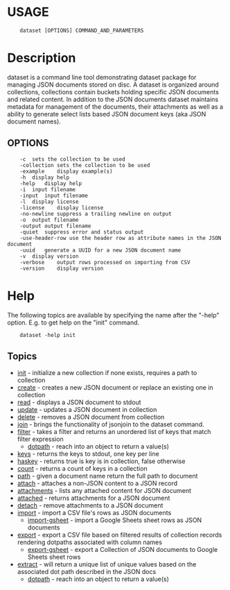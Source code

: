 
# USAGE

```
    dataset [OPTIONS] COMMAND_AND_PARAMETERS
```


# Description

dataset is a command line tool demonstrating dataset package for managing
JSON documents stored on disc. A dataset is organized around collections,
collections contain buckets holding specific JSON documents and related content.
In addition to the JSON documents dataset maintains metadata for management
of the documents, their attachments as well as a ability to generate select lists
based JSON document keys (aka JSON document names).

## OPTIONS

```
	-c	sets the collection to be used
	-collection	sets the collection to be used
	-example	display example(s)
	-h	display help
	-help	display help
	-i	input filename
	-input	input filename
	-l	display license
	-license	display license
	-no-newline	suppress a trailing newline on output
	-o	output filename
	-output	output filename
	-quiet	suppress error and status output
	-use-header-row	use the header row as attribute names in the JSON document
	-uuid	generate a UUID for a new JSON document name
	-v	display version
	-verbose	output rows processed on importing from CSV
	-version	display version
```

# Help

The following topics are available by specifying the name after the "-help" option.
E.g. to get help on the "init" command.

```
    dataset -help init
```

## Topics

+ [init](init.html) - initialize a new collection if none exists, requires a path to collection
+ [create](create.html) - creates a new JSON document or replace an existing one in collection
+ [read](read.html) - displays a JSON document to stdout
+ [update](update.html) - updates a JSON document in collection
+ [delete](delete.html) - removes a JSON document from collection
+ [join](join.html) - brings the functionality of jsonjoin to the dataset command.
+ [filter](filter.html) - takes a filter and returns an unordered list of keys that match filter expression
    + [dotpath](dotpath.html) - reach into an object to return a value(s)
+ [keys](keys.html) - returns the keys to stdout, one key per line
+ [haskey](haskeys.html) - returns true is key is in collection, false otherwise
+ [count](count.html) - returns a count of keys in a collection
+ [path](path.html) - given a document name return the full path to document
+ [attach](attach.html) - attaches a non-JSON content to a JSON record
+ [attachments](attachments.html) - lists any attached content for JSON document
+ [attached](attached.html) - returns attachments for a JSON document
+ [detach](detach.html) - remove attachments to a JSON document
+ [import](import.html) - import a CSV file's rows as JSON documents
    + [import-gsheet](import-gsheet.html) - import a Google Sheets sheet rows as JSON documents
+ [export](export.html) - export a CSV file based on filtered results of collection records rendering dotpaths associated with column names
    + [export-gsheet](export-gsheet.html) - export a Collection of JSON documents to Google Sheets sheet rows
+ [extract](extract.html) - will return a unique list of unique values based on the associated dot path described in the JSON docs
    + [dotpath](dotpath.html) - reach into an object to return a value(s)
